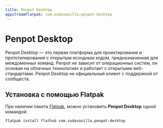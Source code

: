 ```yaml
---
title: Penpot Desktop
appstreamFlatpak: com.sudovanilla.penpot-desktop
---
```


# Penpot Desktop

Penpot Desktop — это первая платформа для проектирования и прототипирования с открытым исходным кодом, предназначенная для междоменных команд. Penpot не зависит от операционных систем, он основан на облачных технологиях и работает с открытыми веб-стандартами. Penpot Desktop не официальный клиент с поддержкой от сообщеста.

## Установка c помощью Flatpak

При наличии пакета [Flatpak](/flatpak), можно установить **Penpot Desktop** одной командой:

```shell
flatpak install flathub com.sudovanilla.penpot-desktop
```

<!--@include: ./parts/install/software-flatpak.md-->